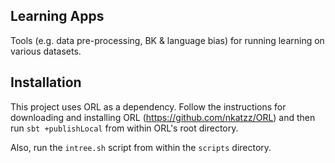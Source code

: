 ## Learning Apps

Tools (e.g. data pre-processing, BK & language bias) for running learning on various datasets. 

## Installation

This project uses ORL as a dependency. Follow the instructions for downloading and installing ORL (https://github.com/nkatzz/ORL) and then run ``sbt +publishLocal`` from within ORL's root directory.

Also, run the ``intree.sh`` script from within the ``scripts`` directory. 




